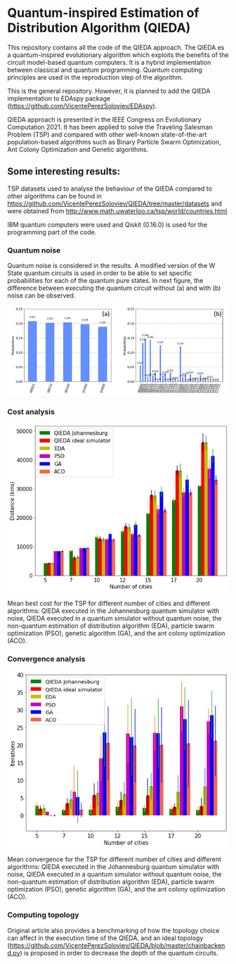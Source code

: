 # Quantum-inspired Estimation of Distribution Algorithm (QIEDA)

This repository contains all the code of the QIEDA approach. The QIEDA es a quantum-inspired evolutionary algorithm 
which exploits the benefits of the circuit model-based quantum computers. It is a hybrid implementation between classical
and quantum programming. Quantum computing principles are used in the reproduction step of the algorithm.

This is the general repository. However, it is planned to add the QIEDA implementation to 
EDAspy package (https://github.com/VicentePerezSoloviev/EDAspy).

QIEDA approach is presented in the IEEE Congress on Evolutionary Computation 2021. It has been applied
to solve the Traveling Salesman Problem (TSP) and compared with other well-known state-of-the-art 
population-based algorithms such as Binary Particle Swarm Optimization, Ant Colony Optimization and Genetic 
algorithms.

## Some interesting results:

TSP datasets used to analyse the behaviour of the QIEDA compared to other algorithms can be found in
https://github.com/VicentePerezSoloviev/QIEDA/tree/master/datasets and were obtained from http://www.math.uwaterloo.ca/tsp/world/countries.html

IBM quantum computers were used and Qiskit (0.16.0) is used for the programming part of the code.

### Quantum noise

Quantum noise is considered in the results. A modified version of the W State quantum circuits is used in
order to be able to set specific probabilities for each of the quantum pure states. In next figure, the difference
between executing the quantum circuit without (a) and with (b) noise can be observed.

![W State histograms](./horizon_hists_wstate.PNG?raw=true "Histogram W State")

### Cost analysis

![Cost analysis](./cost_comparison.png?raw=true "Cost comparison")

Mean best cost for the TSP for different number of cities and
different algorithms: QIEDA executed in the Johannesburg quantum simulator
with noise, QIEDA executed in a quantum simulator without quantum noise,
the non-quantum estimation of distribution algorithm (EDA), particle swarm
optimization (PSO), genetic algorithm (GA), and the ant colony optimization
(ACO).

### Convergence analysis

![Convergence analysis](./convergence_comparison.png?raw=true "Convergence comparison")

Mean convergence for the TSP for different number of cities and
different algorithms: QIEDA executed in the Johannesburg quantum simulator
with noise, QIEDA executed in a quantum simulator without quantum noise,
the non-quantum estimation of distribution algorithm (EDA), particle swarm
optimization (PSO), genetic algorithm (GA), and the ant colony optimization
(ACO).

### Computing topology

Original article also provides a benchmarking of how the topology choice can affect in the execution
time of the QIEDA, and an ideal topology (https://github.com/VicentePerezSoloviev/QIEDA/blob/master/chainbackend.py) is proposed in order to decrease the depth of the quantum circuits.
 